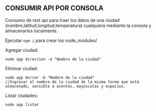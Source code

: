 ## CONSUMIR API POR CONSOLA
Consumo de rest api para traer los datos de una ciudad (nombre,latitud,longitud,temperatura) cualquiera mediante la consola y almacenarlos localmente.

Ejecutar ```npm i``` para crear los node_modules/

Agregar ciudad: 
```
node app direccion -d "Nombre de la ciudad"
```
Eliminar ciudad:
```
node app borrar -b "Nombre de la ciudad" 
//Ingresar el nombre de la ciudad de la misma forma que está almacenado, sensible a acentos, mayúsculas y espacios.
```
Listar ciudades: 
```
node app listar
```